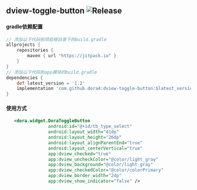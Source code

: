 dview-toggle-button
![Release](https://jitpack.io/v/dora4/dview-toggle-button.svg)
--------------------------------

#### gradle依赖配置

```groovy
// 添加以下代码到项目根目录下的build.gradle
allprojects {
    repositories {
        maven { url "https://jitpack.io" }
    }
}
// 添加以下代码到app模块的build.gradle
dependencies {
    def latest_version = '1.2'
    implementation 'com.github.dora4:dview-toggle-button:$latest_version'
}
```
#### 使用方式

```xml
   <dora.widget.DoraToggleButton
                android:id="@+id/tb_type_select"
                android:layout_width="41dp"
                android:layout_height="26dp"
                android:layout_alignParentEnd="true"
                android:layout_centerVertical="true"
                app:dview_checked="true"
                app:dview_uncheckColor="@color/light_gray"
                app:dview_background="@color/light_gray"
                app:dview_checkedColor="@color/colorPrimary"
                app:dview_border_width="2dp"
                app:dview_show_indicator="false" />
```
